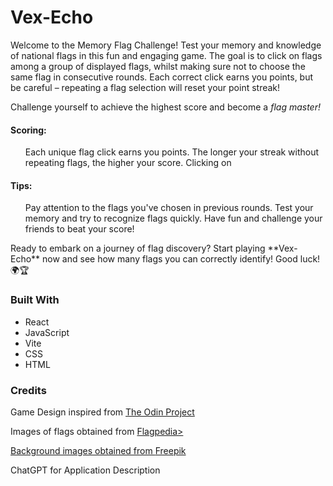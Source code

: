# Vex-Echo
<p>
Welcome to the Memory Flag Challenge! Test your memory and knowledge of national flags in this fun and engaging game. The goal is to click on flags among a group of displayed flags, whilst making sure not to choose the same flag in consecutive rounds. Each correct click earns you points, but be careful – repeating a flag selection will reset your point streak!
</p>

<p>Challenge yourself to achieve the highest score and become a <em>flag master!</em></p>

#### Scoring:
<ul>
    Each unique flag click earns you points.
    The longer your streak without repeating flags, the higher your score.
    Clicking on 
</ul>

#### Tips:
<ul>
    Pay attention to the flags you've chosen in previous rounds.
    Test your memory and try to recognize flags quickly.
    Have fun and challenge your friends to beat your score!
</ul>

<p>
Ready to embark on a journey of flag discovery? Start playing **Vex-Echo** now and see how many flags you can correctly identify! Good luck! 🌍🏆
</p>

### Built With
<ul>
<li>React</li>
<li>JavaScript</li>
<li>Vite</li>
<li>CSS</li>
<li>HTML</li>
</ul>

### Credits
<p>Game Design inspired from <a href="https://www.theodinproject.com">The Odin Project</a></p>

<p>Images of flags obtained from <a href="https://flagcdn.com">Flagpedia></p>

<p>Background images obtained from <a href="https://www.freepik.com/free-photo/globe-placed-map_1526568.htm#query=geography%20background&position=28&from_view=keyword&track=ais&uuid=5066b4b6-7f09-428c-b357-de8017897cd7)i">Freepik</a></p> 

<p>ChatGPT for Application Description</p>
